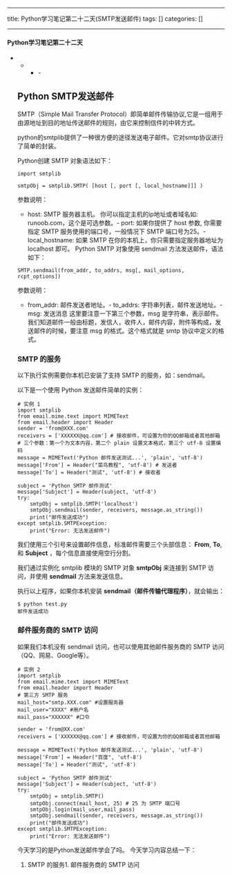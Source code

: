 
--- 
title:  Python学习笔记第二十二天(SMTP发送邮件) 
tags: []
categories: [] 

---


#### Python学习笔记第二十二天
- - <ul><li>- 


## Python SMTP发送邮件

SMTP（Simple Mail Transfer Protocol）即简单邮件传输协议,它是一组用于由源地址到目的地址传送邮件的规则，由它来控制信件的中转方式。

python的smtplib提供了一种很方便的途径发送电子邮件。它对smtp协议进行了简单的封装。

Python创建 SMTP 对象语法如下：

```
import smtplib

smtpObj = smtplib.SMTP( [host [, port [, local_hostname]]] )

```

参数说明：
- host: SMTP 服务器主机。 你可以指定主机的ip地址或者域名如: runoob.com，这个是可选参数。- port: 如果你提供了 host 参数, 你需要指定 SMTP 服务使用的端口号，一般情况下 SMTP 端口号为25。- local_hostname: 如果 SMTP 在你的本机上，你只需要指定服务器地址为 localhost 即可。
Python SMTP 对象使用 sendmail 方法发送邮件，语法如下：

```
SMTP.sendmail(from_addr, to_addrs, msg[, mail_options, rcpt_options])

```

参数说明：
- from_addr: 邮件发送者地址。- to_addrs: 字符串列表，邮件发送地址。- msg: 发送消息
这里要注意一下第三个参数，msg 是字符串，表示邮件。我们知道邮件一般由标题，发信人，收件人，邮件内容，附件等构成，发送邮件的时候，要注意 msg 的格式。这个格式就是 smtp 协议中定义的格式。

### SMTP 的服务

以下执行实例需要你本机已安装了支持 SMTP 的服务，如：sendmail。

以下是一个使用 Python 发送邮件简单的实例：

```
# 实例 1
import smtplib 
from email.mime.text import MIMEText 
from email.header import Header 
sender = 'from@XXX.com' 
receivers = ['XXXXXX@qq.com'] # 接收邮件，可设置为你的QQ邮箱或者其他邮箱 
# 三个参数：第一个为文本内容，第二个 plain 设置文本格式，第三个 utf-8 设置编码 
message = MIMEText('Python 邮件发送测试...', 'plain', 'utf-8')
message['From'] = Header("菜鸟教程", 'utf-8') # 发送者 
message['To'] = Header("测试", 'utf-8') # 接收者 

subject = 'Python SMTP 邮件测试'
message['Subject'] = Header(subject, 'utf-8') 
try: 
    smtpObj = smtplib.SMTP('localhost') 
    smtpObj.sendmail(sender, receivers, message.as_string()) 
    print("邮件发送成功")
except smtplib.SMTPException: 
    print("Error: 无法发送邮件")

```

我们使用三个引号来设置邮件信息，标准邮件需要三个头部信息： **From**, **To**, 和 **Subject** ，每个信息直接使用空行分割。

我们通过实例化 smtplib 模块的 SMTP 对象 **smtpObj** 来连接到 SMTP 访问，并使用 **sendmail** 方法来发送信息。

执行以上程序，如果你本机安装 **sendmail（邮件传输代理程序）**，就会输出：

```
$ python test.py 
邮件发送成功

```

### 邮件服务商的 SMTP 访问

如果我们本机没有 sendmail 访问，也可以使用其他邮件服务商的 SMTP 访问（QQ、网易、Google等）。

```
# 实例 2
import smtplib 
from email.mime.text import MIMEText 
from email.header import Header 
# 第三方 SMTP 服务 
mail_host="smtp.XXX.com" #设置服务器 
mail_user="XXXX" #用户名 
mail_pass="XXXXXX" #口令 

sender = 'from@XX.com'
receivers = ['XXXXXX@qq.com'] # 接收邮件，可设置为你的QQ邮箱或者其他邮箱 

message = MIMEText('Python 邮件发送测试...', 'plain', 'utf-8') 
message['From'] = Header("百度", 'utf-8') 
message['To'] = Header("测试", 'utf-8') 

subject = 'Python SMTP 邮件测试' 
message['Subject'] = Header(subject, 'utf-8') 
try: 
    smtpObj = smtplib.SMTP() 
    smtpObj.connect(mail_host, 25) # 25 为 SMTP 端口号 
    smtpObj.login(mail_user,mail_pass) 
    smtpObj.sendmail(sender, receivers, message.as_string()) 
    print("邮件发送成功")
except smtplib.SMTPException: 
    print("Error: 无法发送邮件")

```

今天学习的是Python发送邮件学会了吗。 今天学习内容总结一下：
1. SMTP 的服务1. 邮件服务商的 SMTP 访问